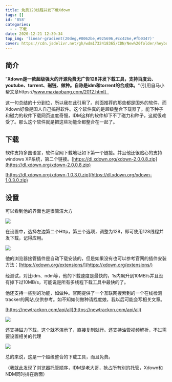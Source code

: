 ```yaml
---
title: 免费128线程并发下载Xdown
tags: []
id: '858'
categories:
  - - 下载
date: 2020-12-21 12:39:34
top_img: 'linear-gradient(20deg,#0062be,#925696,#cc426e,#fb0347)'
cover: https://cdn.jsdelivr.net/gh/wdm1732418365/CDN/New%20folder/heybox/xdown/Screenshot 2020-12-14 101845.webp
---
```


## 简介

”**Xdown是一款超级强大的开源免费无广告128并发下载工具，支持百度云、youtube、torrent、磁链、做种。自称是idm和torrent的合成体。**“（引用自马小帮文章https://www.maxiaobang.com/2012.html）

这一句总结的十分到位，所以我在此引用了。前面推荐的那些都是国外的软件，而Xdown好像是国人自己搞得软件。这个软件真的是超级整合下载器了。能下种子和磁力的软件下载网页速度奇慢，IDM这样的软件却下不了磁力和种子，这就很难受了。那么这个软件就是把这些功能全都整合在一起了。

## 下载

软件支持多国语言，软件官网下载地址如下第一个链接。并且他还很贴心的支持windows XP系统，第二个链接。[https://dl.xdown.org/xdown-2.0.0.8.zip](https://dl.xdown.org/xdown-2.0.0.8.zip)

[https://dl.xdown.org/xdown-1.0.3.0.zip](https://dl.xdown.org/xdown-1.0.3.0.zip)

## 设置

可以看到他的界面也是很简洁大方

![](https://cdn.max-c.com/heybox/dailynews/img/a2d6b9d5ffb89c3786b918f164b3b449.png)

在设置中，选择左边第二个Http，第三个选项，调整为128，即可使用128线程并发下载，记得应用。

![](https://cdn.max-c.com/heybox/dailynews/img/061dbc6290ab014f6f5b1ac097aea15a.png)

他的浏览器接管插件是自动下载安装的，但是如果没有也可以参考官网的插件安装方法：[https://xdown.org/extensions/](https://xdown.org/extensions/)

经测试，对比idm、ndm等，他的下载速度是最快的，1s内飙升到10MB/s并且没有掉下过10MB/s，可能说是所有多线程下载工具中最快的了。

他还支持一些别的功能，如做种。官网提供了一个互联网搜索到的一个在线检测tracker的网站,仅供参考。如不知如何做种请找度娘，我以后可能会写相关文章。

[https://newtrackon.com/api/all](https://newtrackon.com/api/all)

![](https://cdn.max-c.com/heybox/dailynews/img/db72c7aa1329ceb73dfbdbf663fdf864.png)

还支持磁力下载，这个就不演示了，直接复制就行。还支持油管视频解析，不过需要设置相关的代理

![](https://cdn.max-c.com/heybox/dailynews/img/7abae386b6fea155725c7a9ed87f0770.png)

总的来说，这是一个超级整合的下载工具，而且免费。

（我就此发现了浏览器托管顺序，IDM是老大哥，抢占所有别的托管，Xdown和NDM同时排在后面）